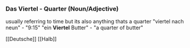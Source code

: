 ### Das Viertel - Quarter   (Noun/Adjective)

usually referring to time but its also anything thats a quarter
"viertel nach neun" - "9:15"
"ein **Viertel** Butter" - "a quarter of butter"



[[Deutsche]]
[[Halb]]